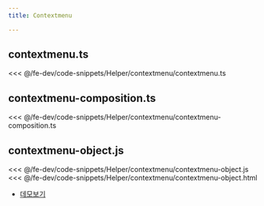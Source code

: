 ```yaml
---
title: Contextmenu

---
```


## contextmenu.ts
<<< @/fe-dev/code-snippets/Helper/contextmenu/contextmenu.ts

## contextmenu-composition.ts
<<< @/fe-dev/code-snippets/Helper/contextmenu/contextmenu-composition.ts

## contextmenu-object.js
<<< @/fe-dev/code-snippets/Helper/contextmenu/contextmenu-object.js
<<< @/fe-dev/code-snippets/Helper/contextmenu/contextmenu-object.html

- [데모보기](https://the-next-web-research-lab.github.io/docs/fe-dev/code-snippets/Helper/contextmenu/contextmenu-object.html)
